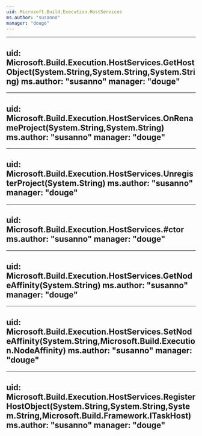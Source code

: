 ```yaml
---
uid: Microsoft.Build.Execution.HostServices
ms.author: "susanno"
manager: "douge"
---
```


---
uid: Microsoft.Build.Execution.HostServices.GetHostObject(System.String,System.String,System.String)
ms.author: "susanno"
manager: "douge"
---

---
uid: Microsoft.Build.Execution.HostServices.OnRenameProject(System.String,System.String)
ms.author: "susanno"
manager: "douge"
---

---
uid: Microsoft.Build.Execution.HostServices.UnregisterProject(System.String)
ms.author: "susanno"
manager: "douge"
---

---
uid: Microsoft.Build.Execution.HostServices.#ctor
ms.author: "susanno"
manager: "douge"
---

---
uid: Microsoft.Build.Execution.HostServices.GetNodeAffinity(System.String)
ms.author: "susanno"
manager: "douge"
---

---
uid: Microsoft.Build.Execution.HostServices.SetNodeAffinity(System.String,Microsoft.Build.Execution.NodeAffinity)
ms.author: "susanno"
manager: "douge"
---

---
uid: Microsoft.Build.Execution.HostServices.RegisterHostObject(System.String,System.String,System.String,Microsoft.Build.Framework.ITaskHost)
ms.author: "susanno"
manager: "douge"
---

